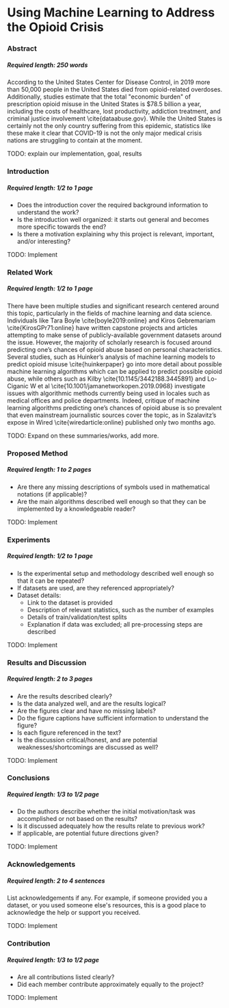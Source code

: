 # Using Machine Learning to Address the Opioid Crisis

### Abstract

##### Required length: 250 words

According to the United States Center for Disease Control, in 2019 more than 50,000 people in the United States died from opioid-related overdoses. Additionally, studies estimate that the total "economic burden" of prescription opioid misuse in the United States is $78.5 billion a year, including the costs of healthcare, lost productivity, addiction treatment, and criminal justice involvement \cite{dataabuse.gov}. While the United States is certainly not the only country suffering from this epidemic, statistics like these make it clear that COVID-19 is not the only major medical crisis nations are struggling to contain at the moment.

TODO: explain our implementation, goal, results

### Introduction

##### Required length: 1/2 to 1 page

- Does the introduction cover the required background information to understand the work?
- Is the introduction well organized: it starts out general and becomes more specific towards the end?
- Is there a motivation explaining why this project is relevant, important, and/or interesting?

TODO: Implement

### Related Work

##### Required length: 1/2 to 1 page

There have been multiple studies and significant research centered around this topic, particularly in the fields of machine learning and data science. Individuals like Tara Boyle \cite{boyle2019:online} and Kiros Gebremariam \cite{KirosGPr71:online} have written capstone projects and articles attempting to make sense of publicly-available government datasets around the issue. However, the majority of scholarly research is focused around predicting one’s chances of opioid abuse based on personal characteristics. Several studies, such as Huinker’s analysis of machine learning models to predict opioid misuse \cite{huinkerpaper} go into more detail about possible machine learning algorithms which can be applied to predict possible opioid abuse, while others such as Kilby \cite{10.1145/3442188.3445891} and Lo-Ciganic W et al \cite{10.1001/jamanetworkopen.2019.0968} investigate issues with algorithmic methods currently being used in locales such as medical offices and police departments. Indeed, critique of machine learning algorithms predicting one’s chances of opioid abuse is so prevalent that even mainstream journalistic sources cover the topic, as in Szalavitz’s expose in Wired \cite{wiredarticle:online} published only two months ago.

TODO: Expand on these summaries/works, add more.

### Proposed Method

##### Required length: 1 to 2 pages

- Are there any missing descriptions of symbols used in mathematical notations (if applicable)?
- Are the main algorithms described well enough so that they can be implemented by a knowledgeable reader?

TODO: Implement

### Experiments

##### Required length: 1/2 to 1 page

- Is the experimental setup and methodology described well enough so that it can be repeated?
- If datasets are used, are they referenced appropriately?
- Dataset details:
  - Link to the dataset is provided
  - Description of relevant statistics, such as the number of examples
  - Details of train/validation/test splits
  - Explanation if data was excluded; all pre-processing steps are described

TODO: Implement

### Results and Discussion

##### Required length: 2 to 3 pages

- Are the results described clearly?
- Is the data analyzed well, and are the results logical?
- Are the figures clear and have no missing labels?
- Do the figure captions have sufficient information to understand the figure?
- Is each figure referenced in the text?
- Is the discussion critical/honest, and are potential weaknesses/shortcomings are discussed as well?

TODO: Implement

### Conclusions

##### Required length: 1/3 to 1/2 page

- Do the authors describe whether the initial motivation/task was accomplished or not based on the results?
- Is it discussed adequately how the results relate to previous work?
- If applicable, are potential future directions given?

TODO: Implement

### Acknowledgements

##### Required length: 2 to 4 sentences

List acknowledgements if any. For example, if someone provided you a dataset, or
you used someone else's resources, this is a good place to acknowledge
the help or support you received.

TODO: Implement

### Contribution

##### Required length: 1/3 to 1/2 page

- Are all contributions listed clearly?
- Did each member contribute approximately equally to the project?

TODO: Implement
